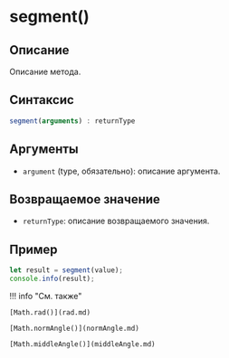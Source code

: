 # segment()

## Описание
Описание метода.

## Синтаксис
```javascript
segment(arguments) : returnType
```

## Аргументы
- `argument` (type, обязательно): описание аргумента.

## Возвращаемое значение
- `returnType`: описание возвращаемого значения.

## Пример
```javascript linenums="1"
let result = segment(value);
console.info(result);
```

!!! info "См. также"

    [Math.rad()](rad.md)

    [Math.normAngle()](normAngle.md)

    [Math.middleAngle()](middleAngle.md)
